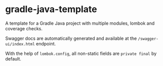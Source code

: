 # gradle-java-template

A template for a Gradle Java project with multiple modules, lombok and coverage checks.

Swagger docs are automatically generated and available at the `/swagger-ui/index.html` endpoint.

With the help of `lombok.config`, all non-static fields are `private final` by default.

